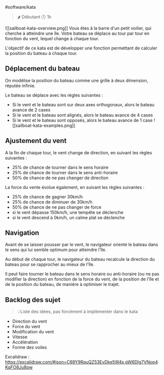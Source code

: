 #software/kata 

> 🌶️ Débutant 
> 🕓 1h

![[sailboat-kata-overview.png]]
Vous êtes à la barre d'un petit voilier, qui cherche à atteindre une île. Votre bateau se déplace au tour par tour en fonction du vent, lequel change à chaque tour.

L'objectif de ce kata est de développer une fonction permettant de calculer la position du bateau à chaque tour.

## Déplacement du bateau

On modélise la position du bateau comme une grille à deux dimension, réputée infinie.

Le bateau se déplace avec les règles suivantes :
- Si le vent et le bateau sont sur deux axes orthogonaux, alors le bateau avance de 2 cases
- Si le vent et le bateau sont alignés, alors le bateau avance de 4 cases
- Si le vent et le bateau sont opposés, alors le bateau avance de 1 case
![[sailboat-kata-examples.png]]
## Ajustement du vent

A la fin de chaque tour, le vent change de direction, en suivant les règles suivantes :
- 25% de chance de tourner dans le sens horaire
- 25% de chance de tourner dans le sens anti-horaire
- 50% de chance de ne pas changer de direction

La force du vente évolue également, en suivant les règles suivantes :
- 25% de chance de gagner 30km/h
- 25% de chance de diminuer de 30km/h
- 50% de chance de ne pas changer de force
- si le vent dépasse 150km/h, une tempête se déclenche
- si le vent descend à 0km/h, un calme plat se déclenche

## Navigation

Avant de se laisser pousser par le vent, le navigateur oriente le bateau dans le sens qui lui semble optimum pour atteindre l'île.

Au début de chaque tour, le navigateur du bateau recalcule la direction du bateau pour se rapprocher au mieux de l'île.

Il peut faire tourner le bateau dans le sens horaire ou anti-horaire (ou ne pas modifier la direction) en fonction de la force du vent, de la position de l'île et de la position du bateau, de manière à optimiser le trajet.

## Backlog des sujet

> 💡Liste des idées, pas forcément à implémenter dans le kata

- Direction du vent
- Force du vent
- Modification du vent
- Vitesse
- Accélération
- Forme des voiles

Excalidraw : https://excalidraw.com/#json=C69Y9RquQZ53EvDke5W4s,pW6Dlg7VNop4KqFO8Ju8pw